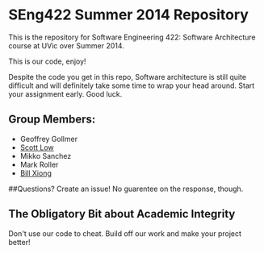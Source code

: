 SEng422 Summer 2014 Repository
========
This is the repository for Software Engineering 422: Software Architecture course at UVic over Summer 2014.

This is our code, enjoy!

Despite the code you get in this repo, Software architecture is still quite difficult and will definitely take some time to wrap your head around. Start your assignment early. Good luck.

Group Members:
--------
* Geoffrey Gollmer
* [Scott Low](http://scott-low.com)
* Mikko Sanchez
* Mark Roller
* [Bill Xiong](http://billxiong.com)

##Questions?
Create an issue! No guarentee on the response, though.

## The Obligatory Bit about Academic Integrity ##
Don't use our code to cheat. Build off our work and make your project better!
